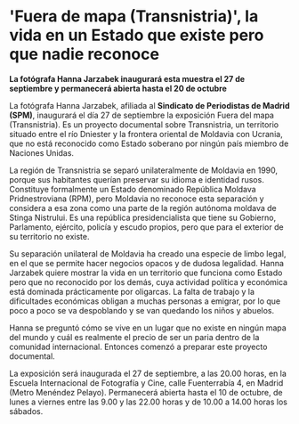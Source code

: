 # 'Fuera de mapa (Transnistria)', la vida en un Estado que existe pero que nadie reconoce

**La fotógrafa Hanna Jarzabek inaugurará esta muestra el 27 de septiembre y permanecerá abierta hasta el 20 de octubre**

La fotógrafa Hanna Jarzabek, afiliada al **Sindicato de Periodistas de Madrid (SPM)**, inaugurará el día 27 de septiembre la exposición Fuera del mapa (Transnistria). Es un proyecto documental sobre Transnistria, un territorio situado entre el río Dniester y la frontera oriental de Moldavia con Ucrania, que no está reconocido como Estado soberano por ningún país miembro de Naciones Unidas.

La región de Transnistria se separó unilateralmente de Moldavia en 1990, porque sus habitantes querían preservar su idioma e identidad rusos. Constituye formalmente un Estado denominado República Moldava Pridnestroviana (RPM), pero Moldavia no reconoce esta separación y considera a esa zona como una parte de la región autónoma moldava de Stinga Nistrului. Es una república presidencialista que tiene su Gobierno, Parlamento, ejército, policía y escudo propios, pero que para el exterior de su territorio no existe.

Su separación unilateral de Moldavia ha creado una especie de limbo legal, en el que se permite hacer negocios opacos y de dudosa legalidad. Hanna Jarzabek quiere mostrar la vida en un territorio que funciona como Estado pero que no reconocido por los demás, cuya actividad política y económica está dominada prácticamente por oligarcas. La falta de trabajo y la dificultades económicas obligan a muchas personas a emigrar, por lo que poco a poco se va despoblando y se van quedando los niños y abuelos.

Hanna se preguntó cómo se vive en un lugar que no existe en ningún mapa del mundo y cuál es realmente el precio de ser un paria dentro de la comunidad internacional. Entonces comenzó a preparar este proyecto documental.

La exposición será inaugurada el 27 de septiembre, a las 20.00 horas, en la Escuela Internacional de Fotografía y Cine, calle Fuenterrabía 4, en Madrid (Metro Menéndez Pelayo). Permanecerá abierta hasta el 10 de octubre, de lunes a viernes entre las 9.00 y las 22.00 horas y de 10.00 a 14.00 horas los sábados.

